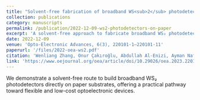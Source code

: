 ```yaml
---
title: "Solvent-free fabrication of broadband WS<sub>2</sub> photodetectors on paper"
collection: publications
category: manuscripts
permalink: /publication/2022-12-09-ws2-photodetectors-on-paper
excerpt: 'A solvent-free approach to fabricate broadband WS₂ photodetectors on paper, enabling flexible, low-cost optoelectronics.'
date: 2022-12-09
venue: 'Opto-Electronic Advances, 6(3), 220101-1–220101-11'
paperurl: '/files/2022-oea-ws2.pdf'
citation: 'Wenliang Zhang, Onur Çakıroğlu, Abdullah Al-Enizi, Ayman Nafady, Xuetao Gan, Xiaohua Ma, Sruthi Kuriakose, Yong Xie, Andres Castellanos-Gomez. (2022). &quot;Solvent-free fabrication of broadband WS<sub>2</sub> photodetectors on paper.&quot; <i>Opto-Electronic Advances</i>, 6(3), 220101-1–220101-11.'
link: 'https://www.oejournal.org/oea/article/doi/10.29026/oea.2023.220101'
---
```


We demonstrate a solvent-free route to build broadband WS₂ photodetectors directly on paper substrates, offering a practical pathway toward flexible and low-cost optoelectronic devices.
